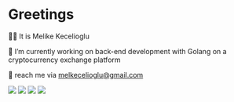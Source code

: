 # Greetings


👋🏻 It is Melike Kecelioglu

👾 I’m currently working on back-end development with Golang on a cryptocurrency exchange platform

📩 reach me via melkecelioglu@gmail.com


<img src= "https://github-readme-stats.vercel.app/api?username=melkecelioglu&&show_icons=true&title_color=ffffff&icon_color=bb2acf&text_color=daf7dc&bg_color=151515">

<img src= "https://camo.githubusercontent.com/3c9e95ed6b1eb845c16de42f73b17a341cbdfea9c72519697357f05f08304ef4/68747470733a2f2f6b6f6d617265762e636f6d2f67687076632f3f757365726e616d653d6d61766964656e697a266c6162656c3d50726f66696c65253230766965777326636f6c6f723d366637636238267374796c653d706c6173746963">


<img src= "https://github-readme-stats-sigma-five.vercel.app/api?username=melkecelioglu&&show_icons=true&title_color=ffffff&icon_color=bb2acf&text_color=daf7dc&bg_color=151515">


<img src= "https://github-readme-stats-sigma-five.vercel.app/api/top-langs/?username=melkecelioglu&theme=react&line_height=40&hide=css">

